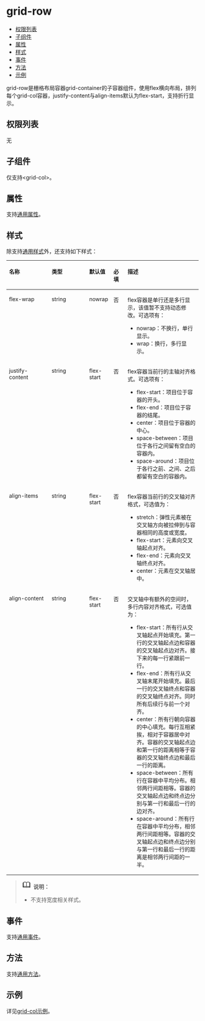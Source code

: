# grid-row<a name="ZH-CN_TOPIC_0000001209570713"></a>

-   [权限列表](#zh-cn_topic_0000001173324663_section11257113618419)
-   [子组件](#zh-cn_topic_0000001173324663_section9288143101012)
-   [属性](#zh-cn_topic_0000001173324663_section631751545214)
-   [样式](#zh-cn_topic_0000001173324663_section9475356165220)
-   [事件](#zh-cn_topic_0000001173324663_section1417950207)
-   [方法](#zh-cn_topic_0000001173324663_section2279124532420)
-   [示例](#zh-cn_topic_0000001173324663_section634316188515)

grid-row是栅格布局容器grid-container的子容器组件，使用flex横向布局，排列每个grid-col容器，justify-content与align-items默认为flex-start，支持折行显示。

## 权限列表<a name="zh-cn_topic_0000001173324663_section11257113618419"></a>

无

## 子组件<a name="zh-cn_topic_0000001173324663_section9288143101012"></a>

仅支持<grid-col\>。

## 属性<a name="zh-cn_topic_0000001173324663_section631751545214"></a>

支持[通用属性](js-components-common-attributes.md#ZH-CN_TOPIC_0000001163812208)。

## 样式<a name="zh-cn_topic_0000001173324663_section9475356165220"></a>

除支持[通用样式](js-components-common-styles.md#ZH-CN_TOPIC_0000001163932190)外，还支持如下样式：

<a name="zh-cn_topic_0000001173324663_table1583612162713"></a>
<table><thead align="left"><tr id="zh-cn_topic_0000001173324663_row148360114276"><th class="cellrowborder" valign="top" width="23.11768823117688%" id="mcps1.1.6.1.1"><p id="zh-cn_topic_0000001173324663_p08361619274"><a name="zh-cn_topic_0000001173324663_p08361619274"></a><a name="zh-cn_topic_0000001173324663_p08361619274"></a>名称</p>
</th>
<th class="cellrowborder" valign="top" width="20.477952204779523%" id="mcps1.1.6.1.2"><p id="zh-cn_topic_0000001173324663_p48361812276"><a name="zh-cn_topic_0000001173324663_p48361812276"></a><a name="zh-cn_topic_0000001173324663_p48361812276"></a>类型</p>
</th>
<th class="cellrowborder" valign="top" width="8.869113088691131%" id="mcps1.1.6.1.3"><p id="zh-cn_topic_0000001173324663_p198367112715"><a name="zh-cn_topic_0000001173324663_p198367112715"></a><a name="zh-cn_topic_0000001173324663_p198367112715"></a>默认值</p>
</th>
<th class="cellrowborder" valign="top" width="7.519248075192481%" id="mcps1.1.6.1.4"><p id="zh-cn_topic_0000001173324663_p1183610152710"><a name="zh-cn_topic_0000001173324663_p1183610152710"></a><a name="zh-cn_topic_0000001173324663_p1183610152710"></a>必填</p>
</th>
<th class="cellrowborder" valign="top" width="40.01599840015999%" id="mcps1.1.6.1.5"><p id="zh-cn_topic_0000001173324663_p48362162718"><a name="zh-cn_topic_0000001173324663_p48362162718"></a><a name="zh-cn_topic_0000001173324663_p48362162718"></a>描述</p>
</th>
</tr>
</thead>
<tbody><tr id="zh-cn_topic_0000001173324663_row17836181102717"><td class="cellrowborder" valign="top" width="23.11768823117688%" headers="mcps1.1.6.1.1 "><p id="zh-cn_topic_0000001173324663_p1283681182714"><a name="zh-cn_topic_0000001173324663_p1283681182714"></a><a name="zh-cn_topic_0000001173324663_p1283681182714"></a>flex-wrap</p>
</td>
<td class="cellrowborder" valign="top" width="20.477952204779523%" headers="mcps1.1.6.1.2 "><p id="zh-cn_topic_0000001173324663_p11837111182712"><a name="zh-cn_topic_0000001173324663_p11837111182712"></a><a name="zh-cn_topic_0000001173324663_p11837111182712"></a>string</p>
</td>
<td class="cellrowborder" valign="top" width="8.869113088691131%" headers="mcps1.1.6.1.3 "><p id="zh-cn_topic_0000001173324663_p1083741172718"><a name="zh-cn_topic_0000001173324663_p1083741172718"></a><a name="zh-cn_topic_0000001173324663_p1083741172718"></a>nowrap</p>
</td>
<td class="cellrowborder" valign="top" width="7.519248075192481%" headers="mcps1.1.6.1.4 "><p id="zh-cn_topic_0000001173324663_p108371218276"><a name="zh-cn_topic_0000001173324663_p108371218276"></a><a name="zh-cn_topic_0000001173324663_p108371218276"></a>否</p>
</td>
<td class="cellrowborder" valign="top" width="40.01599840015999%" headers="mcps1.1.6.1.5 "><p id="zh-cn_topic_0000001173324663_p883731162713"><a name="zh-cn_topic_0000001173324663_p883731162713"></a><a name="zh-cn_topic_0000001173324663_p883731162713"></a>flex容器是单行还是多行显示，该值暂不支持动态修改。可选项有：</p>
<a name="zh-cn_topic_0000001173324663_ul1583771142719"></a><a name="zh-cn_topic_0000001173324663_ul1583771142719"></a><ul id="zh-cn_topic_0000001173324663_ul1583771142719"><li>nowrap：不换行，单行显示。</li><li>wrap：换行，多行显示。</li></ul>
</td>
</tr>
<tr id="zh-cn_topic_0000001173324663_row14837111202712"><td class="cellrowborder" valign="top" width="23.11768823117688%" headers="mcps1.1.6.1.1 "><p id="zh-cn_topic_0000001173324663_p1883781162717"><a name="zh-cn_topic_0000001173324663_p1883781162717"></a><a name="zh-cn_topic_0000001173324663_p1883781162717"></a>justify-content</p>
</td>
<td class="cellrowborder" valign="top" width="20.477952204779523%" headers="mcps1.1.6.1.2 "><p id="zh-cn_topic_0000001173324663_p183731102715"><a name="zh-cn_topic_0000001173324663_p183731102715"></a><a name="zh-cn_topic_0000001173324663_p183731102715"></a>string</p>
</td>
<td class="cellrowborder" valign="top" width="8.869113088691131%" headers="mcps1.1.6.1.3 "><p id="zh-cn_topic_0000001173324663_p13837111279"><a name="zh-cn_topic_0000001173324663_p13837111279"></a><a name="zh-cn_topic_0000001173324663_p13837111279"></a>flex-start</p>
</td>
<td class="cellrowborder" valign="top" width="7.519248075192481%" headers="mcps1.1.6.1.4 "><p id="zh-cn_topic_0000001173324663_p13837111162713"><a name="zh-cn_topic_0000001173324663_p13837111162713"></a><a name="zh-cn_topic_0000001173324663_p13837111162713"></a>否</p>
</td>
<td class="cellrowborder" valign="top" width="40.01599840015999%" headers="mcps1.1.6.1.5 "><p id="zh-cn_topic_0000001173324663_p198371919278"><a name="zh-cn_topic_0000001173324663_p198371919278"></a><a name="zh-cn_topic_0000001173324663_p198371919278"></a>flex容器当前行的主轴对齐格式。可选项有：</p>
<a name="zh-cn_topic_0000001173324663_ul20837121152717"></a><a name="zh-cn_topic_0000001173324663_ul20837121152717"></a><ul id="zh-cn_topic_0000001173324663_ul20837121152717"><li>flex-start：项目位于容器的开头。</li><li>flex-end：项目位于容器的结尾。</li><li>center：项目位于容器的中心。</li><li>space-between：项目位于各行之间留有空白的容器内。</li><li>space-around：项目位于各行之前、之间、之后都留有空白的容器内。</li></ul>
</td>
</tr>
<tr id="zh-cn_topic_0000001173324663_row188387162714"><td class="cellrowborder" valign="top" width="23.11768823117688%" headers="mcps1.1.6.1.1 "><p id="zh-cn_topic_0000001173324663_p0838913278"><a name="zh-cn_topic_0000001173324663_p0838913278"></a><a name="zh-cn_topic_0000001173324663_p0838913278"></a>align-items</p>
</td>
<td class="cellrowborder" valign="top" width="20.477952204779523%" headers="mcps1.1.6.1.2 "><p id="zh-cn_topic_0000001173324663_p138385114274"><a name="zh-cn_topic_0000001173324663_p138385114274"></a><a name="zh-cn_topic_0000001173324663_p138385114274"></a>string</p>
</td>
<td class="cellrowborder" valign="top" width="8.869113088691131%" headers="mcps1.1.6.1.3 "><p id="zh-cn_topic_0000001173324663_p983811122713"><a name="zh-cn_topic_0000001173324663_p983811122713"></a><a name="zh-cn_topic_0000001173324663_p983811122713"></a>flex-start</p>
</td>
<td class="cellrowborder" valign="top" width="7.519248075192481%" headers="mcps1.1.6.1.4 "><p id="zh-cn_topic_0000001173324663_p1883812110278"><a name="zh-cn_topic_0000001173324663_p1883812110278"></a><a name="zh-cn_topic_0000001173324663_p1883812110278"></a>否</p>
</td>
<td class="cellrowborder" valign="top" width="40.01599840015999%" headers="mcps1.1.6.1.5 "><p id="zh-cn_topic_0000001173324663_p983813116271"><a name="zh-cn_topic_0000001173324663_p983813116271"></a><a name="zh-cn_topic_0000001173324663_p983813116271"></a>flex容器当前行的交叉轴对齐格式，可选值为：</p>
<a name="zh-cn_topic_0000001173324663_ul2838201122714"></a><a name="zh-cn_topic_0000001173324663_ul2838201122714"></a><ul id="zh-cn_topic_0000001173324663_ul2838201122714"><li>stretch：弹性元素被在交叉轴方向被拉伸到与容器相同的高度或宽度。</li><li>flex-start：元素向交叉轴起点对齐。</li><li>flex-end：元素向交叉轴终点对齐。</li><li>center：元素在交叉轴居中。</li></ul>
</td>
</tr>
<tr id="zh-cn_topic_0000001173324663_row13839918275"><td class="cellrowborder" valign="top" width="23.11768823117688%" headers="mcps1.1.6.1.1 "><p id="zh-cn_topic_0000001173324663_p88391714276"><a name="zh-cn_topic_0000001173324663_p88391714276"></a><a name="zh-cn_topic_0000001173324663_p88391714276"></a>align-content</p>
</td>
<td class="cellrowborder" valign="top" width="20.477952204779523%" headers="mcps1.1.6.1.2 "><p id="zh-cn_topic_0000001173324663_p283919116277"><a name="zh-cn_topic_0000001173324663_p283919116277"></a><a name="zh-cn_topic_0000001173324663_p283919116277"></a>string</p>
</td>
<td class="cellrowborder" valign="top" width="8.869113088691131%" headers="mcps1.1.6.1.3 "><p id="zh-cn_topic_0000001173324663_p18839181182720"><a name="zh-cn_topic_0000001173324663_p18839181182720"></a><a name="zh-cn_topic_0000001173324663_p18839181182720"></a>flex-start</p>
</td>
<td class="cellrowborder" valign="top" width="7.519248075192481%" headers="mcps1.1.6.1.4 "><p id="zh-cn_topic_0000001173324663_p1683911142717"><a name="zh-cn_topic_0000001173324663_p1683911142717"></a><a name="zh-cn_topic_0000001173324663_p1683911142717"></a>否</p>
</td>
<td class="cellrowborder" valign="top" width="40.01599840015999%" headers="mcps1.1.6.1.5 "><p id="zh-cn_topic_0000001173324663_p148392011271"><a name="zh-cn_topic_0000001173324663_p148392011271"></a><a name="zh-cn_topic_0000001173324663_p148392011271"></a>交叉轴中有额外的空间时，多行内容对齐格式，可选值为：</p>
<a name="zh-cn_topic_0000001173324663_ul15839101102715"></a><a name="zh-cn_topic_0000001173324663_ul15839101102715"></a><ul id="zh-cn_topic_0000001173324663_ul15839101102715"><li>flex-start：所有行从交叉轴起点开始填充。第一行的交叉轴起点边和容器的交叉轴起点边对齐。接下来的每一行紧跟前一行。</li><li>flex-end：所有行从交叉轴末尾开始填充。最后一行的交叉轴终点和容器的交叉轴终点对齐。同时所有后续行与前一个对齐。</li><li>center：所有行朝向容器的中心填充。每行互相紧挨，相对于容器居中对齐。容器的交叉轴起点边和第一行的距离相等于容器的交叉轴终点边和最后一行的距离。</li><li>space-between：所有行在容器中平均分布。相邻两行间距相等。容器的交叉轴起点边和终点边分别与第一行和最后一行的边对齐。</li><li>space-around：所有行在容器中平均分布，相邻两行间距相等。容器的交叉轴起点边和终点边分别与第一行和最后一行的距离是相邻两行间距的一半。</li></ul>
</td>
</tr>
</tbody>
</table>

>![](../../public_sys-resources/icon-note.gif) **说明：** 
>-   不支持宽度相关样式。

## 事件<a name="zh-cn_topic_0000001173324663_section1417950207"></a>

支持[通用事件](js-components-common-events.md#ZH-CN_TOPIC_0000001209412119)。

## 方法<a name="zh-cn_topic_0000001173324663_section2279124532420"></a>

支持[通用方法](js-components-common-methods.md#ZH-CN_TOPIC_0000001209252157)。

## 示例<a name="zh-cn_topic_0000001173324663_section634316188515"></a>

详见[grid-col示例](js-components-grid-col.md#zh-cn_topic_0000001173164763_section2021865273710)。


